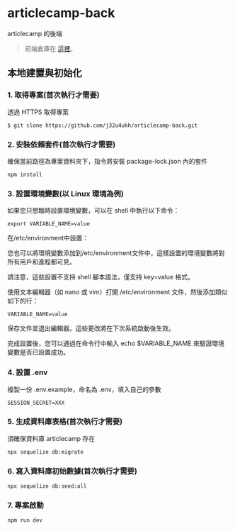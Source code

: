 # articlecamp-back
articlecamp 的後端

> 前端倉庫在 [這裡](https://github.com/j32u4ukh/articlecamp-front)。

## 本地建置與初始化

### 1. 取得專案(首次執行才需要)

透過 HTTPS 取得專案

```
$ git clone https://github.com/j32u4ukh/articlecamp-back.git
```

### 2. 安裝依賴套件(首次執行才需要)

確保當前路徑為專案資料夾下，指令將安裝 package-lock.json 內的套件

```
npm install
```

### 3. 設置環境變數(以 Linux 環境為例)

如果您只想臨時設置環境變數，可以在 shell 中執行以下命令：

```
export VARIABLE_NAME=value
```

在/etc/environment中設置：

您也可以將環境變數添加到/etc/environment文件中，這樣設置的環境變數將對所有用戶和進程都可見。

請注意，這些設置不支持 shell 腳本語法，僅支持 key=value 格式。

使用文本編輯器（如 nano 或 vim）打開 /etc/environment 文件，然後添加類似如下的行：

```
VARIABLE_NAME=value
```

保存文件並退出編輯器。這些更改將在下次系統啟動後生效。

完成設置後，您可以通過在命令行中輸入 echo $VARIABLE_NAME 來驗證環境變數是否已設置成功。

### 4. 設置 .env

複製一份 .env.example，命名為 .env，填入自己的參數

```
SESSION_SECRET=XXX
```

### 5. 生成資料庫表格(首次執行才需要)

須確保資料庫 articlecamp 存在

```
npx sequelize db:migrate
```

### 6. 寫入資料庫初始數據(首次執行才需要)

```
npx sequelize db:seed:all
```

### 7. 專案啟動

```
npm run dev
```